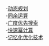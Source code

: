 -[动态规划](/book/C++算法参考/动态规划.md)</br>
-[同余运算](/book/C++算法参考/同余运算.md)</br>
-[广度优先搜索](/book/C++算法参考/广度优先搜索.md)</br>
-[快速幂计算](/book/C++算法参考/快速幂计算.md)</br>
-[记忆化优化技术](/book/C++算法参考/记忆化优化技术.md)</br>
